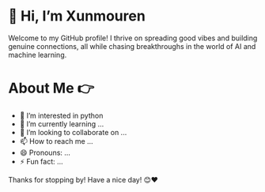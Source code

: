 # 👋 Hi, I’m Xunmouren
Welcome to my GitHub profile! I thrive on spreading good vibes and building genuine connections, all while chasing breakthroughs in the world of AI and machine learning.
# About Me 👉
- 👀 I’m interested in python
- 🌱 I’m currently learning ...
- 💞️ I’m looking to collaborate on ...
- 📫 How to reach me ...
- 😄 Pronouns: ...
- ⚡ Fun fact: ...

<!---
xunmouren/xunmouren is a ✨ special ✨ repository because its `README.md` (this file) appears on your GitHub profile.
You can click the Preview link to take a look at your changes.
--->

Thanks for stopping by! Have a nice day! 😊❤️
